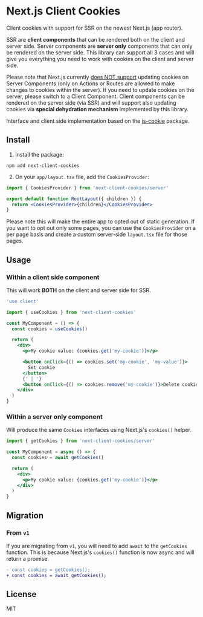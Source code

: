 # Next.js Client Cookies

Client cookies with support for SSR on the newest Next.js (app router).

SSR are **client components** that can be rendered both on the client and server
side. Server components are **server only** components that can only be rendered
on the server side. This library can support all 3 cases and will give you
everything you need to work with cookies on the client and server side.

Please note that Next.js currently
[does NOT support](https://nextjs.org/docs/app/api-reference/functions/cookies)
updating cookies on Server Components (only on Actions or Routes are allowed to
make changes to cookies within the server). If you need to update cookies on the
server, please switch to a Client Component. Client components can be rendered
on the server side (via SSR) and will support also updating cookies via
**special dehydration mechanism** implemented by this library.

Interface and client side implementation based on the
[js-cookie](https://www.npmjs.com/package/js-cookie) package.

## Install

1. Install the package:

```
npm add next-client-cookies
```

2. On your `app/layout.tsx` file, add the `CookiesProvider`:

```jsx
import { CookiesProvider } from 'next-client-cookies/server'

export default function RootLayout({ children }) {
  return <CookiesProvider>{children}</CookiesProvider>
}
```

Please note this will make the entire app to opted out of static generation. If
you want to opt out only some pages, you can use the `CookiesProvider` on a per
page basis and create a custom server-side `layout.tsx` file for those pages.

## Usage

### Within a client side component

This will work **BOTH** on the client and server side for SSR.

```jsx
'use client'

import { useCookies } from 'next-client-cookies'

const MyComponent = () => {
  const cookies = useCookies()

  return (
    <div>
      <p>My cookie value: {cookies.get('my-cookie')}</p>

      <button onClick={() => cookies.set('my-cookie', 'my-value')}>
        Set cookie
      </button>
      {' | '}
      <button onClick={() => cookies.remove('my-cookie')}>Delete cookie</button>
    </div>
  )
}
```

### Within a server only component

Will produce the same `Cookies` interfaces using Next.js's `cookies()` helper.

```jsx
import { getCookies } from 'next-client-cookies/server'

const MyComponent = async () => {
  const cookies = await getCookies()

  return (
    <div>
      <p>My cookie value: {cookies.get('my-cookie')}</p>
    </div>
  )
}
```

## Migration

### From `v1`

If you are migrating from `v1`, you will need to add `await` to the `getCookies`
function. This is because Next.js's `cookies()` function is now async and will
return a promise.

```diff
- const cookies = getCookies();
+ const cookies = await getCookies();
```

## License

MIT
